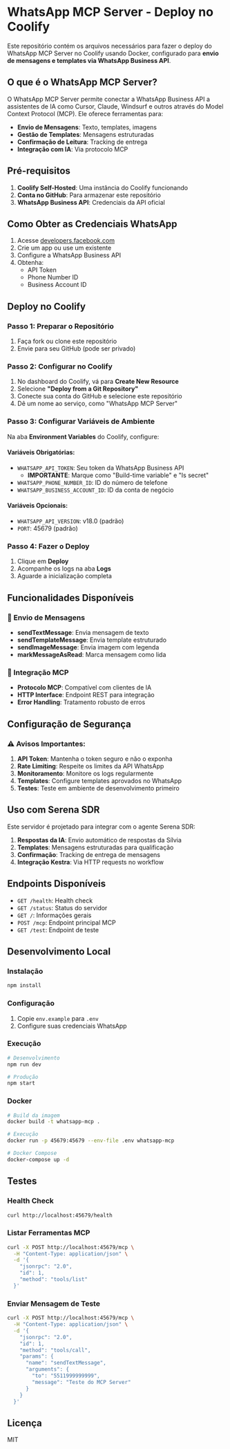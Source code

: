 # WhatsApp MCP Server - Deploy no Coolify

Este repositório contém os arquivos necessários para fazer o deploy do WhatsApp MCP Server no Coolify usando Docker, configurado para **envio de mensagens e templates via WhatsApp Business API**.

## O que é o WhatsApp MCP Server?

O WhatsApp MCP Server permite conectar a WhatsApp Business API a assistentes de IA como Cursor, Claude, Windsurf e outros através do Model Context Protocol (MCP). Ele oferece ferramentas para:

- **Envio de Mensagens**: Texto, templates, imagens
- **Gestão de Templates**: Mensagens estruturadas
- **Confirmação de Leitura**: Tracking de entrega
- **Integração com IA**: Via protocolo MCP

## Pré-requisitos

1. **Coolify Self-Hosted**: Uma instância do Coolify funcionando
2. **Conta no GitHub**: Para armazenar este repositório
3. **WhatsApp Business API**: Credenciais da API oficial

## Como Obter as Credenciais WhatsApp

1. Acesse [developers.facebook.com](https://developers.facebook.com)
2. Crie um app ou use um existente
3. Configure a WhatsApp Business API
4. Obtenha:
   - API Token
   - Phone Number ID
   - Business Account ID

## Deploy no Coolify

### Passo 1: Preparar o Repositório

1. Faça fork ou clone este repositório
2. Envie para seu GitHub (pode ser privado)

### Passo 2: Configurar no Coolify

1. No dashboard do Coolify, vá para **Create New Resource**
2. Selecione **"Deploy from a Git Repository"**
3. Conecte sua conta do GitHub e selecione este repositório
4. Dê um nome ao serviço, como "WhatsApp MCP Server"

### Passo 3: Configurar Variáveis de Ambiente

Na aba **Environment Variables** do Coolify, configure:

#### Variáveis Obrigatórias:
- `WHATSAPP_API_TOKEN`: Seu token da WhatsApp Business API
  - **IMPORTANTE**: Marque como "Build-time variable" e "Is secret"
- `WHATSAPP_PHONE_NUMBER_ID`: ID do número de telefone
- `WHATSAPP_BUSINESS_ACCOUNT_ID`: ID da conta de negócio

#### Variáveis Opcionais:
- `WHATSAPP_API_VERSION`: v18.0 (padrão)
- `PORT`: 45679 (padrão)

### Passo 4: Fazer o Deploy

1. Clique em **Deploy**
2. Acompanhe os logs na aba **Logs**
3. Aguarde a inicialização completa

## Funcionalidades Disponíveis

### 📱 Envio de Mensagens
- **sendTextMessage**: Envia mensagem de texto
- **sendTemplateMessage**: Envia template estruturado
- **sendImageMessage**: Envia imagem com legenda
- **markMessageAsRead**: Marca mensagem como lida

### 🔧 Integração MCP
- **Protocolo MCP**: Compatível com clientes de IA
- **HTTP Interface**: Endpoint REST para integração
- **Error Handling**: Tratamento robusto de erros

## Configuração de Segurança

### ⚠️ Avisos Importantes:

1. **API Token**: Mantenha o token seguro e não o exponha
2. **Rate Limiting**: Respeite os limites da API WhatsApp
3. **Monitoramento**: Monitore os logs regularmente
4. **Templates**: Configure templates aprovados no WhatsApp
5. **Testes**: Teste em ambiente de desenvolvimento primeiro

## Uso com Serena SDR

Este servidor é projetado para integrar com o agente Serena SDR:

1. **Respostas da IA**: Envio automático de respostas da Sílvia
2. **Templates**: Mensagens estruturadas para qualificação
3. **Confirmação**: Tracking de entrega de mensagens
4. **Integração Kestra**: Via HTTP requests no workflow

## Endpoints Disponíveis

- `GET /health`: Health check
- `GET /status`: Status do servidor
- `GET /`: Informações gerais
- `POST /mcp`: Endpoint principal MCP
- `GET /test`: Endpoint de teste

## Desenvolvimento Local

### Instalação

```bash
npm install
```

### Configuração

1. Copie `env.example` para `.env`
2. Configure suas credenciais WhatsApp

### Execução

```bash
# Desenvolvimento
npm run dev

# Produção
npm start
```

### Docker

```bash
# Build da imagem
docker build -t whatsapp-mcp .

# Execução
docker run -p 45679:45679 --env-file .env whatsapp-mcp

# Docker Compose
docker-compose up -d
```

## Testes

### Health Check
```bash
curl http://localhost:45679/health
```

### Listar Ferramentas MCP
```bash
curl -X POST http://localhost:45679/mcp \
  -H "Content-Type: application/json" \
  -d '{
    "jsonrpc": "2.0",
    "id": 1,
    "method": "tools/list"
  }'
```

### Enviar Mensagem de Teste
```bash
curl -X POST http://localhost:45679/mcp \
  -H "Content-Type: application/json" \
  -d '{
    "jsonrpc": "2.0",
    "id": 1,
    "method": "tools/call",
    "params": {
      "name": "sendTextMessage",
      "arguments": {
        "to": "5511999999999",
        "message": "Teste do MCP Server"
      }
    }
  }'
```

## Licença

MIT 